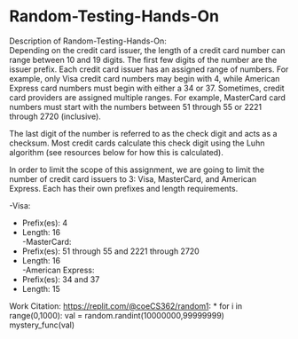 # Random-Testing-Hands-On

Description of Random-Testing-Hands-On:   
Depending on the credit card issuer, the length of a credit card number can range between 10 and 19 digits. The first few digits of the number are the issuer prefix. Each credit card issuer has an assigned range of numbers. For example, only Visa credit card numbers may begin with 4, while American Express card numbers must begin with either a 34 or 37. Sometimes, credit card providers are assigned multiple ranges. For example, MasterCard card numbers must start with the numbers between 51 through 55 or 2221 through 2720 (inclusive). 

The last digit of the number is referred to as the check digit and acts as a checksum. Most credit cards calculate this check digit using the Luhn algorithm (see resources below for how this is calculated).

In order to limit the scope of this assignment, we are going to limit the number of credit card issuers to 3: Visa, MasterCard, and American Express. Each has their own prefixes and length requirements.

-Visa:
  * Prefix(es): 4    
  * Length: 16    
-MasterCard:
  * Prefix(es): 51 through 55 and 2221 through 2720     
  * Length: 16                               
-American Express:
  * Prefix(es): 34 and 37                  
  * Length: 15                
  
  
  Work Citation:
  https://replit.com/@coeCS362/random1:
     * for i in range(0,1000):
           val = random.randint(10000000,99999999)
           mystery_func(val)
